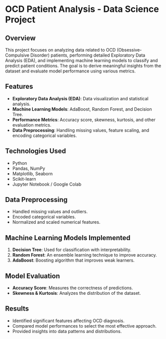 # OCD Patient Analysis - Data Science Project

## Overview
This project focuses on analyzing data related to OCD (Obsessive-Compulsive Disorder) patients, performing detailed Exploratory Data Analysis (EDA), and implementing machine learning models to classify and predict patient conditions. The goal is to derive meaningful insights from the dataset and evaluate model performance using various metrics.

## Features
- **Exploratory Data Analysis (EDA)**: Data visualization and statistical analysis.
- **Machine Learning Models**: AdaBoost, Random Forest, and Decision Tree.
- **Performance Metrics**: Accuracy score, skewness, kurtosis, and other evaluation metrics.
- **Data Preprocessing**: Handling missing values, feature scaling, and encoding categorical variables.

## Technologies Used
- Python
- Pandas, NumPy
- Matplotlib, Seaborn
- Scikit-learn
- Jupyter Notebook / Google Colab


## Data Preprocessing
- Handled missing values and outliers.
- Encoded categorical variables.
- Normalized and scaled numerical features.

## Machine Learning Models Implemented
1. **Decision Tree**: Used for classification with interpretability.
2. **Random Forest**: An ensemble learning technique to improve accuracy.
3. **AdaBoost**: Boosting algorithm that improves weak learners.

## Model Evaluation
- **Accuracy Score**: Measures the correctness of predictions.
- **Skewness & Kurtosis**: Analyzes the distribution of the dataset.


## Results
- Identified significant features affecting OCD diagnosis.
- Compared model performances to select the most effective approach.
- Provided insights into data patterns and distributions.



